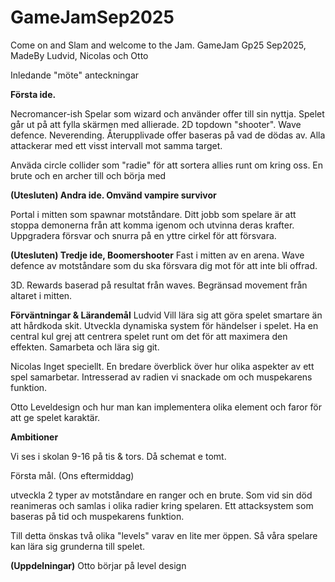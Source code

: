 # GameJamSep2025

Come on and Slam and welcome to the Jam.
GameJam Gp25 Sep2025, MadeBy Ludvid, Nicolas och Otto

Inledande "möte" anteckningar

**Första ide.**

Necromancer-ish
Spelar som wizard och använder offer till sin nyttja. Spelet går ut på att fylla skärmen med allierade.
2D topdown "shooter". Wave defence. Neverending.
Återupplivade offer baseras på vad de dödas av.
Alla attackerar med ett visst intervall mot samma target. 

Anväda circle collider som "radie" för att sortera allies runt om kring oss.
En brute och en archer till och börja med


**(Utesluten) Andra ide. Omvänd vampire survivor**

Portal i mitten som spawnar motståndare. 
Ditt jobb som spelare är att stoppa demonerna från att komma igenom och utvinna deras krafter. Uppgradera försvar och snurra på en yttre cirkel för att försvara. 


**(Utesluten) Tredje ide, Boomershooter**
Fast i mitten av en arena. Wave defence av motståndare som du ska försvara dig mot för att inte bli offrad.

3D.
Rewards baserad på resultat från waves. 
Begränsad movement från altaret i mitten.

**Förväntningar & Lärandemål**
Ludvid
Vill lära sig att göra spelet smartare än att hårdkoda skit. Utveckla dynamiska system för händelser i spelet. Ha en central kul grej att centrera spelet runt om det för att maximera den effekten. Samarbeta och lära sig git.

Nicolas
Inget speciellt. En bredare överblick över hur olika aspekter av ett spel samarbetar. Intresserad av radien vi snackade om och muspekarens funktion.

Otto
Leveldesign och hur man kan implementera olika element och faror för att ge spelet karaktär. 

**Ambitioner**

Vi ses i skolan 9-16 på tis & tors. Då schemat e tomt.

Första mål. (Ons eftermiddag) 

utveckla 2 typer av motståndare en ranger och en brute. Som vid sin död reanimeras och samlas i olika radier kring spelaren. Ett attacksystem som baseras på tid och muspekarens funktion.

Till detta önskas två olika "levels" varav en lite mer öppen. Så våra spelare kan lära sig grunderna till spelet. 

**(Uppdelningar)**
Otto börjar på level design






